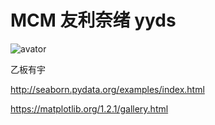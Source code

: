 # MCM 友利奈绪 yyds

![avator](https://gimg2.baidu.com/image_search/src=http%3A%2F%2Fc-ssl.duitang.com%2Fuploads%2Fitem%2F202001%2F14%2F20200114193951_ebxhy.thumb.1000_0.jpg&refer=http%3A%2F%2Fc-ssl.duitang.com&app=2002&size=f9999,10000&q=a80&n=0&g=0n&fmt=jpeg?sec=1647607457&t=d0fb9d2aa596408f882bd482d0258f20)

乙板有宇

http://seaborn.pydata.org/examples/index.html

https://matplotlib.org/1.2.1/gallery.html